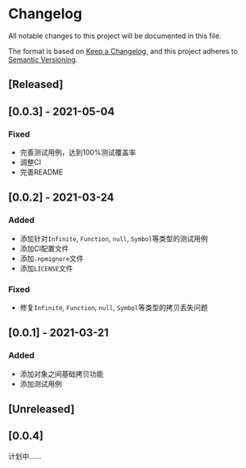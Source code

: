 # Changelog
All notable changes to this project will be documented in this file.

The format is based on [Keep a Changelog](https://keepachangelog.com/en/1.0.0/),
and this project adheres to [Semantic Versioning](https://semver.org/spec/v2.0.0.html).
## [Released]

## [0.0.3] - 2021-05-04

### Fixed

- 完善测试用例，达到100%测试覆盖率
- 调整CI
- 完善README

## [0.0.2] - 2021-03-24

### Added

- 添加针对`Infinite`, `Function`, `null`, `Symbol`等类型的测试用例
- 添加CI配置文件
- 添加`.npmignore`文件
- 添加`LICENSE`文件
 
### Fixed

- 修复`Infinite`, `Function`, `null`, `Symbol`等类型的拷贝丢失问题
  
## [0.0.1] - 2021-03-21

### Added

- 添加对象之间基础拷贝功能
- 添加测试用例


## [Unreleased]

## [0.0.4]

计划中……

